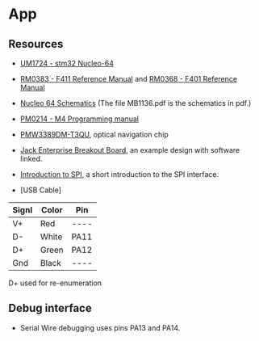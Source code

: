 # App

## Resources

- [UM1724 - stm32 Nucleo-64](https://www.st.com/resource/en/user_manual/dm00105823-stm32-nucleo64-boards-mb1136-stmicroelectronics.pdf)

- [RM0383 - F411 Reference Manual](https://www.st.com/resource/zh/reference_manual/dm00119316-stm32f411xce-advanced-armbased-32bit-mcus-stmicroelectronics.pdf) and [RM0368 - F401 Reference Manual](https://www.st.com/resource/en/reference_manual/dm00096844-stm32f401xbc-and-stm32f401xde-advanced-armbased-32bit-mcus-stmicroelectronics.pdf)

- [Nucleo 64 Schematics](https://www.st.com/resource/en/schematic_pack/nucleo_64pins_sch.zip) (The file MB1136.pdf is the schematics in pdf.)

- [PM0214 - M4 Programming manual](https://www.google.com/url?sa=t&rct=j&q=&esrc=s&source=web&cd=&ved=2ahUKEwjOtd645OTtAhXEHXcKHdwYCoQQFjAAegQIBhAC&url=https%3A%2F%2Fwww.st.com%2Fresource%2Fen%2Fprogramming_manual%2Fdm00046982-stm32-cortex-m4-mcus-and-mpus-programming-manual-stmicroelectronics.pdf&usg=AOvVaw0n3XXybtMMDbifhDZse1Pl)

- [PMW3389DM-T3QU](https://www.google.com/url?sa=t&rct=j&q=&esrc=s&source=web&cd=&ved=2ahUKEwicx5OA9eTtAhWC-yoKHVfKAJ0QFjAAegQIBhAC&url=https%3A%2F%2Fwww.pixart.com%2F_getfs.php%3Ftb%3Dproduct%26id%3D4%26fs%3Dck2_fs_cn&usg=AOvVaw1A1rR533Pt-7EgnVSS-_ch), optical navigation chip

- [Jack Enterprise Breakout Board](https://www.tindie.com/products/jkicklighter/pmw3389-motion-sensor/), an example design with software linked.

- [Introduction to SPI](https://www.analog.com/en/analog-dialogue/articles/introduction-to-spi-interface.html#), a short introduction to the SPI interface.
  
- [USB Cable]

| Signl | Color | Pin  |
| ----- | ----- | ---- |
| V+    | Red   | ---- |
| D-    | White | PA11 |
| D+    | Green | PA12 |
| Gnd   | Black | ---- |

D+ used for re-enumeration

## Debug interface

- Serial Wire debugging uses pins PA13 and PA14.
  